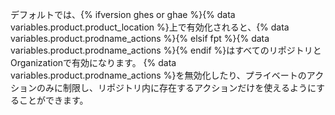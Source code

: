 デフォルトでは、{% ifversion ghes or ghae %}{% data variables.product.product_location %}上で有効化されると、{% data variables.product.prodname_actions %}{% elsif fpt %}{% data variables.product.prodname_actions %}{% endif %}はすべてのリポジトリとOrganizationで有効になります。 {% data variables.product.prodname_actions %}を無効化したり、プライベートのアクションのみに制限し、リポジトリ内に存在するアクションだけを使えるようにすることができます。
